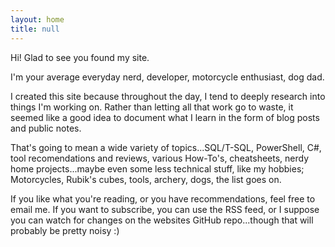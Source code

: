 ```yaml
---
layout: home
title: null
---
```


Hi! Glad to see you found my site.

I'm your average everyday nerd, developer, motorcycle enthusiast, dog dad.

I created this site because throughout the day, I tend to deeply research into things I'm working on. Rather than letting all that work go to waste, it seemed like a good idea to document what I learn in the form of blog posts and public notes.

That's going to mean a wide variety of topics...SQL/T-SQL, PowerShell, C#, tool recomendations and reviews, various How-To's, cheatsheets, nerdy home projects...maybe even some less technical stuff, like my hobbies; Motorcycles, Rubik's cubes, tools, archery, dogs, the list goes on.

If you like what you're reading, or you have recommendations, feel free to email me. If you want to subscribe, you can use the RSS feed, or I suppose you can watch for changes on the websites GitHub repo...though that will probably be pretty noisy :)
